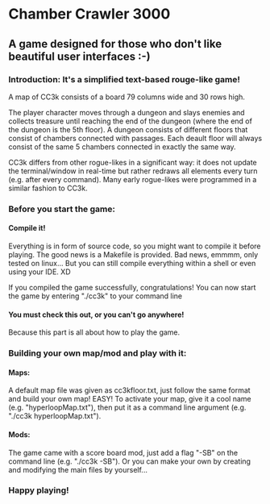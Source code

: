 # Chamber Crawler 3000
## A game designed for those who don't like beautiful user interfaces :-)
### Introduction: It's a simplified text-based rouge-like game! 
A map of CC3k consists of a board 79 columns wide and 30 rows high. 

The player character moves through a dungeon and slays enemies and collects treasure 
until reaching the end of the dungeon (where the end of the dungeon is the 5th floor). 
A dungeon consists of different floors that consist of chambers connected with passages. 
Each deault floor will always consist of the same 5 chambers connected in exactly the same way.

CC3k differs from other rogue-likes in a significant way: it does not update the terminal/window in
real-time but rather redraws all elements every turn (e.g. after every command). Many early rogue-likes
were programmed in a similar fashion to CC3k.

### Before you start the game:
#### Compile it!
Everything is in form of source code, so you might want to compile it before playing.
The good news is a Makefile is provided. Bad news, emmmm, only tested on linux...
But you can still compile everything within a shell or even using your IDE. XD

If you compiled the game successfully, congratulations! 
You can now start the game by entering "./cc3k" to your command line
#### You must check this out, or you can't go anywhere!
Because this part is all about how to play the game.

### Building your own map/mod and play with it:
#### Maps:
A default map file was given as cc3kfloor.txt, just follow the same format and build your own map! EASY!
To activate your map, give it a cool name (e.g. "hyperloopMap.txt"), 
then put it as a command line argument (e.g. "./cc3k hyperloopMap.txt").
#### Mods:
The game came with a score board mod, just add a flag "-SB" on the command line (e.g. "./cc3k -SB").
Or you can make your own by creating and modifying the main files by yourself...

### Happy playing!

